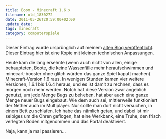 ```yaml
---
title: Boom - Minecraft 1.6.x
filename: old_1830272
date: 2011-05-26T20:59:00+02:00
update_date:
tags: minecraft
category: computerspiele
---
```

Dieser Eintrag wurde ursprünglich auf meinem [alten Blog veröffentlicht](https://stu.blogger.de/stories/1830272/). Dieser Eintrag hier ist eine Kopie mit kleinen technischen Anpassungen.

Heute kam die lang ersehnte (wenn auch nicht von allen, einige behaupteten, Boote, die keine Wasserfälle mehr heraufschwimmen und minecart-booster ohne glitch würden das ganze Spiel kaputt machen) Minecraft-Version 1.6 raus. In wenigen Stunden kamen vier weitere Versionen, 1.6.1 bis 1.6.4 heraus, und es ist damit zu rechnen, dass es morgen noch mehr werden. Notch hat diese Version zwar angeblich genutzt, um jede Menge Bugs zu beheben, hat aber auch eine ganze Menge neuer Bugs eingebaut. Wie dem auch sei, mittlerweile funktioniert der Nether auch im Multiplayer. Nur sollte man dort nicht versuchen, in einem Bett zu schlafen. Ich habe das nämlich getan, und dabei ist mir selbiges um die Ohren geflogen, hat eine Werkbank, eine Truhe, den frisch verlegten Boden mitgenommen und das Portal deaktiviert.

Naja, kann ja mal passieren…
